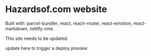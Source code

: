 # Hazardsof.com website



Built with: parcel-bundler, react, reach-router, react-emotion, react-markdown, netlify-cms

This site needs to be updated.


update here to trigger a deploy preview

